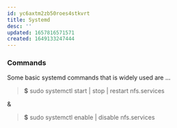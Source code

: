 ```yaml
---
id: yc6axtm2zb50roes4stkvrt
title: Systemd
desc: ''
updated: 1657816571571
created: 1649133247444
---
```


### Commands

Some basic systemd commands that is widely used are ...
> **$** sudo systemctl start | stop | restart nfs.services

&

> **$** sudo systemctl enable | disable nfs.services
